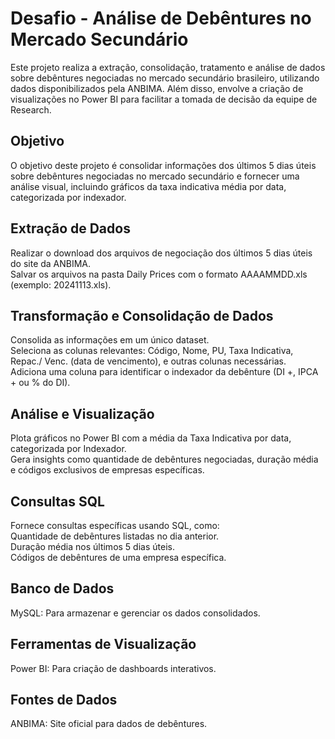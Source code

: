 # Desafio - Análise de Debêntures no Mercado Secundário
Este projeto realiza a extração, consolidação, tratamento e análise de dados sobre debêntures negociadas no mercado secundário brasileiro, utilizando dados disponibilizados pela ANBIMA. Além disso, envolve a criação de visualizações no Power BI para facilitar a tomada de decisão da equipe de Research.
## Objetivo
O objetivo deste projeto é consolidar informações dos últimos 5 dias úteis sobre debêntures negociadas no mercado secundário e fornecer uma análise visual, incluindo gráficos da taxa indicativa média por data, categorizada por indexador.
## Extração de Dados
Realizar o download dos arquivos de negociação dos últimos 5 dias úteis do site da ANBIMA.<br>
Salvar os arquivos na pasta Daily Prices com o formato AAAAMMDD.xls (exemplo: 20241113.xls).
## Transformação e Consolidação de Dados
Consolida as informações em um único dataset.<br>
Seleciona as colunas relevantes: Código, Nome, PU, Taxa Indicativa, Repac./ Venc. (data de vencimento), e outras colunas necessárias.<br>
Adiciona uma coluna para identificar o indexador da debênture (DI +, IPCA + ou % do DI).
## Análise e Visualização
Plota gráficos no Power BI com a média da Taxa Indicativa por data, categorizada por Indexador.<br>
Gera insights como quantidade de debêntures negociadas, duração média e códigos exclusivos de empresas específicas.
## Consultas SQL
Fornece consultas específicas usando SQL, como:<br>
Quantidade de debêntures listadas no dia anterior.<br>
Duração média nos últimos 5 dias úteis.<br>
Códigos de debêntures de uma empresa específica.
## Banco de Dados
MySQL: Para armazenar e gerenciar os dados consolidados.
## Ferramentas de Visualização
Power BI: Para criação de dashboards interativos.
## Fontes de Dados
ANBIMA: Site oficial para dados de debêntures.
